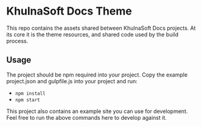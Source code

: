 # KhulnaSoft Docs Theme

This repo contains the assets shared between KhulnaSoft Docs projects.
At its core it is the theme resources, and shared code used by the build process.

## Usage

The project should be npm required into your project. Copy the example project.json and
gulpfile.js into your project and run:

- `npm install`
- `npm start`

This project also contains an example site you can use for development. Feel free to run
the above commands here to develop against it.

